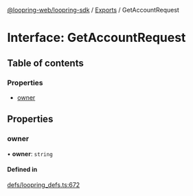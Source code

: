 [@loopring-web/loopring-sdk](../README.md) / [Exports](../modules.md) / GetAccountRequest

# Interface: GetAccountRequest

## Table of contents

### Properties

- [owner](GetAccountRequest.md#owner)

## Properties

### owner

• **owner**: `string`

#### Defined in

[defs/loopring_defs.ts:672](https://github.com/Loopring/loopring_sdk/blob/a4b843d/src/defs/loopring_defs.ts#L672)
